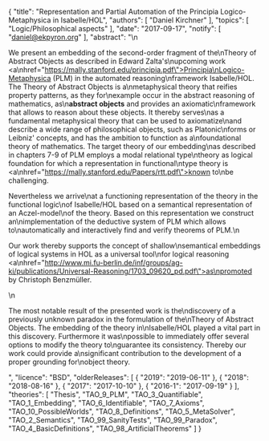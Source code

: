 {
    "title": "Representation and Partial Automation of the Principia Logico-Metaphysica in Isabelle/HOL",
    "authors": [
        "Daniel Kirchner"
    ],
    "topics": [
        "Logic/Philosophical aspects"
    ],
    "date": "2017-09-17",
    "notify": [
        "daniel@ekpyron.org"
    ],
    "abstract": "\n<p> We present an embedding of the second-order fragment of the\nTheory of Abstract Objects as described in Edward Zalta's\nupcoming work <a\nhref=\"https://mally.stanford.edu/principia.pdf\">Principia\nLogico-Metaphysica (PLM)</a> in the automated reasoning\nframework Isabelle/HOL. The Theory of Abstract Objects is a\nmetaphysical theory that reifies property patterns, as they for\nexample occur in the abstract reasoning of mathematics, as\n<b>abstract objects</b> and provides an axiomatic\nframework that allows to reason about these objects. It thereby serves\nas a fundamental metaphysical theory that can be used to axiomatize\nand describe a wide range of philosophical objects, such as Platonic\nforms or Leibniz' concepts, and has the ambition to function as a\nfoundational theory of mathematics. The target theory of our embedding\nas described in chapters 7-9 of PLM employs a modal relational type\ntheory as logical foundation for which a representation in functional\ntype theory is <a\nhref=\"https://mally.stanford.edu/Papers/rtt.pdf\">known to\nbe challenging</a>. </p> <p> Nevertheless we arrive\nat a functioning representation of the theory in the functional logic\nof Isabelle/HOL based on a semantical representation of an Aczel-model\nof the theory. Based on this representation we construct an\nimplementation of the deductive system of PLM which allows to\nautomatically and interactively find and verify theorems of PLM.\n</p> <p> Our work thereby supports the concept of shallow\nsemantical embeddings of logical systems in HOL as a universal tool\nfor logical reasoning <a\nhref=\"http://www.mi.fu-berlin.de/inf/groups/ag-ki/publications/Universal-Reasoning/1703_09620_pd.pdf\">as\npromoted by Christoph Benzm&uuml;ller</a>. </p>\n<p> The most notable result of the presented work is the\ndiscovery of a previously unknown paradox in the formulation of the\nTheory of Abstract Objects. The embedding of the theory in\nIsabelle/HOL played a vital part in this discovery. Furthermore it was\npossible to immediately offer several options to modify the theory to\nguarantee its consistency. Thereby our work could provide a\nsignificant contribution to the development of a proper grounding for\nobject theory. </p>",
    "licence": "BSD",
    "olderReleases": [
        {
            "2019": "2019-06-11"
        },
        {
            "2018": "2018-08-16"
        },
        {
            "2017": "2017-10-10"
        },
        {
            "2016-1": "2017-09-19"
        }
    ],
    "theories": [
        "Thesis",
        "TAO_9_PLM",
        "TAO_3_Quantifiable",
        "TAO_1_Embedding",
        "TAO_6_Identifiable",
        "TAO_7_Axioms",
        "TAO_10_PossibleWorlds",
        "TAO_8_Definitions",
        "TAO_5_MetaSolver",
        "TAO_2_Semantics",
        "TAO_99_SanityTests",
        "TAO_99_Paradox",
        "TAO_4_BasicDefinitions",
        "TAO_98_ArtificialTheorems"
    ]
}